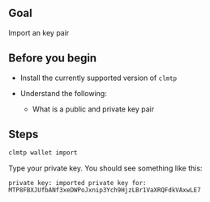 ## Goal

Import an key pair

## Before you begin

* Install the currently supported version of `clmtp`

* Understand the following:
  * What is a public and private key pair

## Steps

```sh
clmtp wallet import
```

Type your private key. You should see something like this:

```console
private key: imported private key for: MTP8FBXJUfbANf3xeDWPoJxnip3Ych9HjzLBr1VaXRQFdkVAxwLE7
```

